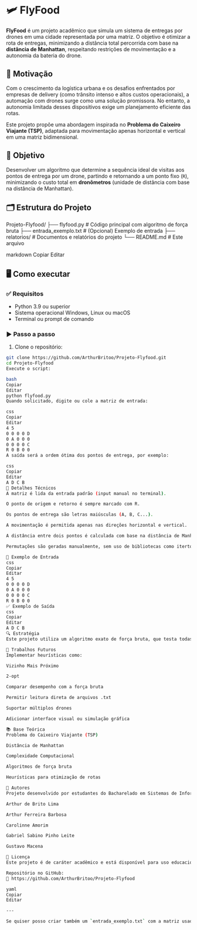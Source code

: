 # 🛩️ FlyFood

**FlyFood** é um projeto acadêmico que simula um sistema de entregas por drones em uma cidade representada por uma matriz. O objetivo é otimizar a rota de entregas, minimizando a distância total percorrida com base na **distância de Manhattan**, respeitando restrições de movimentação e a autonomia da bateria do drone.

## 📌 Motivação

Com o crescimento da logística urbana e os desafios enfrentados por empresas de delivery (como trânsito intenso e altos custos operacionais), a automação com drones surge como uma solução promissora. No entanto, a autonomia limitada desses dispositivos exige um planejamento eficiente das rotas.

Este projeto propõe uma abordagem inspirada no **Problema do Caixeiro Viajante (TSP)**, adaptada para movimentação apenas horizontal e vertical em uma matriz bidimensional.

## 🎯 Objetivo

Desenvolver um algoritmo que determine a sequência ideal de visitas aos pontos de entrega por um drone, partindo e retornando a um ponto fixo (`R`), minimizando o custo total em **dronômetros** (unidade de distância com base na distância de Manhattan).

## 🗂️ Estrutura do Projeto

Projeto-Flyfood/
├── flyfood.py # Código principal com algoritmo de força bruta
├── entrada_exemplo.txt # (Opcional) Exemplo de entrada
├── relatorios/ # Documentos e relatórios do projeto
└── README.md # Este arquivo

markdown
Copiar
Editar

## 🖥️ Como executar

### ✅ Requisitos

- Python 3.9 ou superior
- Sistema operacional Windows, Linux ou macOS
- Terminal ou prompt de comando

### ▶️ Passo a passo

1. Clone o repositório:

```bash
git clone https://github.com/ArthurBritoo/Projeto-Flyfood.git
cd Projeto-Flyfood
Execute o script:

bash
Copiar
Editar
python flyfood.py
Quando solicitado, digite ou cole a matriz de entrada:

css
Copiar
Editar
4 5
0 0 0 0 D
0 A 0 0 0
0 0 0 0 C
R 0 B 0 0
A saída será a ordem ótima dos pontos de entrega, por exemplo:

css
Copiar
Editar
A D C B
🔧 Detalhes Técnicos
A matriz é lida da entrada padrão (input manual no terminal).

O ponto de origem e retorno é sempre marcado com R.

Os pontos de entrega são letras maiúsculas (A, B, C...).

A movimentação é permitida apenas nas direções horizontal e vertical.

A distância entre dois pontos é calculada com base na distância de Manhattan.

Permutações são geradas manualmente, sem uso de bibliotecas como itertools.

🧪 Exemplo de Entrada
css
Copiar
Editar
4 5
0 0 0 0 D
0 A 0 0 0
0 0 0 0 C
R 0 B 0 0
✅ Exemplo de Saída
css
Copiar
Editar
A D C B
🔍 Estratégia
Este projeto utiliza um algoritmo exato de força bruta, que testa todas as possíveis ordens de entrega e retorna a que possui o menor custo total de deslocamento. É uma abordagem viável apenas para instâncias pequenas (até 6 ou 7 entregas), devido à complexidade exponencial (O(n!)).

🚧 Trabalhos Futuros
Implementar heurísticas como:

Vizinho Mais Próximo

2-opt

Comparar desempenho com a força bruta

Permitir leitura direta de arquivos .txt

Suportar múltiplos drones

Adicionar interface visual ou simulação gráfica

📚 Base Teórica
Problema do Caixeiro Viajante (TSP)

Distância de Manhattan

Complexidade Computacional

Algoritmos de força bruta

Heurísticas para otimização de rotas

👥 Autores
Projeto desenvolvido por estudantes do Bacharelado em Sistemas de Informação – UFRPE para a disciplina Projeto Integrador de Sistemas de Informação 2 (PISI2):

Arthur de Brito Lima

Arthur Ferreira Barbosa

Carolinne Amorim

Gabriel Sabino Pinho Leite

Gustavo Macena

📜 Licença
Este projeto é de caráter acadêmico e está disponível para uso educacional. Para uso comercial ou profissional, entre em contato com os autores.

Repositório no GitHub:
🔗 https://github.com/ArthurBritoo/Projeto-Flyfood

yaml
Copiar
Editar

---

Se quiser posso criar também um `entrada_exemplo.txt` com a matriz usada no exemplo para incluir no repositório. Deseja isso também?







